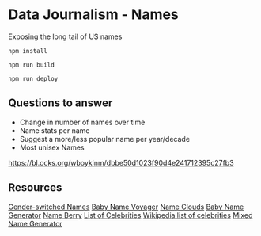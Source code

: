 # Data Journalism - Names

Exposing the long tail of US names

`npm install`

`npm run build`

`npm run deploy`

## Questions to answer

-   Change in number of names over time
-   Name stats per name
-   Suggest a more/less popular name per year/decade
-   Most unisex Names

<https://bl.ocks.org/wboykinm/dbbe50d1023f90d4e241712395c27fb3>

## Resources

[Gender-switched Names](https://flowingdata.com/2019/08/28/gender-switched-names/)
[Baby Name Voyager](https://www.babynamewizard.com/voyager#prefix=&sw=both&exact=false)
[Name Clouds](https://nameclouds.com/)
[Baby Name Generator](https://www.name-generator.org.uk/baby/)
[Name Berry](https://nameberry.com/)
[List of Celebrities](https://www.ahlanlive.com/star-stories/celebrities/a-z)
[Wikipedia list of celebrities](https://en.wikipedia.org/wiki/Lists_of_celebrities)
[Mixed Name Generator](https://mixedname.com/)

